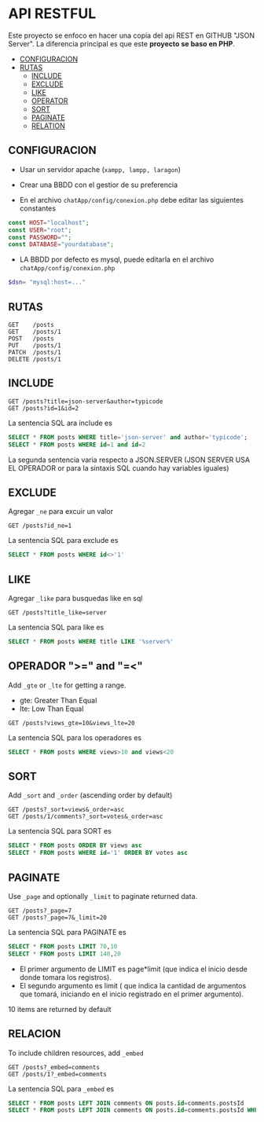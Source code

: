 
# API RESTFUL
Este proyecto se enfoco en hacer una copia del api REST en GITHUB "JSON Server".
La diferencia principal es que este **proyecto se baso en PHP**.

* <a href="configuracion">CONFIGURACION</a>
* <a href="rutas">RUTAS</a>
    * <a href="/include">INCLUDE</a>
    * <a href="/exclude">EXCLUDE</a>
    * <a href="#like">LIKE</a>
    * <a href="#operator">OPERATOR</a>
    * <a href="sort">SORT</a>
    * <a href="paginate">PAGINATE</a>
    * <a href="relation">RELATION</a>

## <span id="configuracion">CONFIGURACION</span>
* Usar un servidor apache (`xampp, lampp, laragon`)
* Crear una BBDD con el gestior de su preferencia

* En el archivo `chatApp/config/conexion.php` debe editar las siguientes constantes
```php
const HOST="localhost";
const USER="root";
const PASSWORD="";
const DATABASE="yourdatabase";
```
* LA BBDD por defecto es mysql, puede editarla en el archivo `chatApp/config/conexion.php`
```php 
$dsn= "mysql:host=..."
```
## <span id="rutas">RUTAS</span>
```
GET    /posts
GET    /posts/1
POST   /posts
PUT    /posts/1
PATCH  /posts/1
DELETE /posts/1
```
## <span id="include">INCLUDE</span>
```
GET /posts?title=json-server&author=typicode
GET /posts?id=1&id=2
```
La sentencia SQL ara include es
```sql
SELECT * FROM posts WHERE title='json-server' and author='typicode';
SELECT * FROM posts WHERE id=1 and id=2
```
La segunda sentencia varia respecto a JSON.SERVER (JSON SERVER USA EL OPERADOR or para la sintaxis SQL cuando hay variables iguales)
## <span id="exclude">EXCLUDE</span>
Agregar `_ne` para excuir un valor
```
GET /posts?id_ne=1
```
La sentencia SQL para exclude es
```sql
SELECT * FROM posts WHERE id<>'1'
```
## <span id="like">LIKE</span>
Agregar `_like` para busquedas like en sql
```
GET /posts?title_like=server
```
La sentencia SQL para like es
```sql
SELECT * FROM posts WHERE title LIKE '%server%'
```

## <span id="operator">OPERADOR ">=" and "=<"</span>
Add `_gte` or `_lte` for getting a range.
* gte: Greater Than Equal
* lte: Low Than Equal

```
GET /posts?views_gte=10&views_lte=20
```
La sentencia SQL para los operadores es
```sql
SELECT * FROM posts WHERE views>10 and views<20
```


## <span id="sort">SORT</span>
Add `_sort` and `_order` (ascending order by default)
```
GET /posts?_sort=views&_order=asc
GET /posts/1/comments?_sort=votes&_order=asc
```
La sentencia SQL para SORT es
```sql
SELECT * FROM posts ORDER BY views asc
SELECT * FROM posts WHERE id='1' ORDER BY votes asc
```

## <span id="paginate">PAGINATE</span>
Use `_page` and optionally `_limit` to paginate returned data.

```
GET /posts?_page=7
GET /posts?_page=7&_limit=20
```
La sentencia SQL para PAGINATE es
```sql
SELECT * FROM posts LIMIT 70,10
SELECT * FROM posts LIMIT 140,20
```
* El primer argumento de LIMIT es page*limit (que indica el inicio desde donde tomara los registros).
* El segundo argumento es limit ( que indica la cantidad de argumentos que tomará, iniciando en el inicio registrado en el primer argumento).

10 items are returned by default

## <span id="relation">RELACION</span>
To include children resources, add `_embed`
```
GET /posts?_embed=comments
GET /posts/1?_embed=comments
```
La sentencia SQL para `_embed` es
```sql
SELECT * FROM posts LEFT JOIN comments ON posts.id=comments.postsId
SELECT * FROM posts LEFT JOIN comments ON posts.id=comments.postsId WHERE posts.id='1'
```

